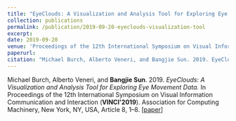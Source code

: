 ```yaml
---
title: "EyeClouds: A Visualization and Analysis Tool for Exploring Eye Movement Data"
collection: publications
permalink: /publication/2019-09-20-eyeclouds-visualization-tool
excerpt: 
date: 2019-09-20
venue: 'Proceedings of the 12th International Symposium on Visual Information Communication and Interaction'
paperurl: 
citation: "Michael Burch, Alberto Veneri, and Bangjie Sun. 2019. EyeClouds: A Visualization and Analysis Tool for Exploring Eye Movement Data. In Proceedings of the 12th International Symposium on Visual Information Communication and Interaction (VINCI'2019). Association for Computing Machinery, New York, NY, USA, Article 8, 1–8."
---
```

Michael Burch, Alberto Veneri, and **Bangjie Sun**. 2019. *EyeClouds: A Visualization and Analysis Tool for Exploring Eye Movement Data.* In Proceedings of the 12th International Symposium on Visual Information Communication and Interaction (**VINCI'2019**). Association for Computing Machinery, New York, NY, USA, Article 8, 1–8. \[[paper](https://sunbangjie.github.io/academic-pages/files/EyeClouds.pdf)\]